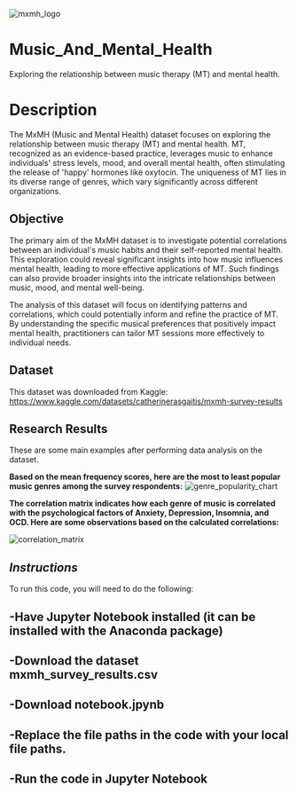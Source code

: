 ![mxmh_logo](https://github.com/AlexThePy/Music_And_Mental_Health/assets/106477870/98774d0d-edb0-4a27-8f20-8685fd75c6e6)


# Music_And_Mental_Health
Exploring the relationship between music therapy (MT) and mental health.

# **Description**
  The MxMH (Music and Mental Health) dataset focuses on exploring the relationship between music therapy (MT) and mental health. MT, recognized as an evidence-based practice, leverages music to enhance individuals' stress levels, mood, and overall mental health, often stimulating the release of 'happy' hormones like oxytocin. The uniqueness of MT lies in its diverse range of genres, which vary significantly across different organizations.

## **Objective**
  The primary aim of the MxMH dataset is to investigate potential correlations between an individual's music habits and their self-reported mental health. This exploration could reveal significant insights into how music influences mental health, leading to more effective applications of MT. Such findings can also provide broader insights into the intricate relationships between music, mood, and mental well-being.

  The analysis of this dataset will focus on identifying patterns and correlations, which could potentially inform and refine the practice of MT. By understanding the specific musical preferences that positively impact mental health, practitioners can tailor MT sessions more effectively to individual needs.

## **Dataset**

This dataset was downloaded from Kaggle: https://www.kaggle.com/datasets/catherinerasgaitis/mxmh-survey-results
  
## **Research Results**

These are some main examples after performing data analysis on the dataset.

**Based on the mean frequency scores, here are the most to least popular music genres among the survey respondents:**
![genre_popularity_chart](https://github.com/AlexThePy/Music_And_Mental_Health/assets/106477870/15f5dd38-83e3-4c47-ab40-77e44edc18d5)



**The correlation matrix indicates how each genre of music is correlated with the psychological factors of Anxiety, Depression, Insomnia, and OCD. Here are some observations based on the calculated correlations:**

![correlation_matrix](https://github.com/AlexThePy/Music_And_Mental_Health/assets/106477870/cb90b193-c91a-4cc2-8a94-1a2efab478ea)


## *Instructions*

To run this code, you will need to do the following:

## -Have Jupyter Notebook installed (it can be installed with the Anaconda package)

## -Download the dataset mxmh_survey_results.csv

## -Download notebook.jpynb 

## -Replace the file paths in the code with your local file paths.

## -Run the code in Jupyter Notebook

